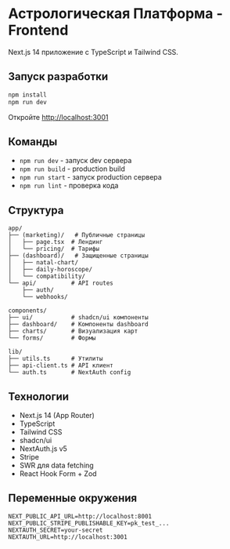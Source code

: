 # Астрологическая Платформа - Frontend

Next.js 14 приложение с TypeScript и Tailwind CSS.

## Запуск разработки

```bash
npm install
npm run dev
```

Откройте [http://localhost:3001](http://localhost:3001)

## Команды

- `npm run dev` - запуск dev сервера
- `npm run build` - production build
- `npm run start` - запуск production сервера
- `npm run lint` - проверка кода

## Структура

```
app/
├── (marketing)/   # Публичные страницы
│   ├── page.tsx  # Лендинг
│   └── pricing/  # Тарифы
├── (dashboard)/   # Защищенные страницы
│   ├── natal-chart/
│   ├── daily-horoscope/
│   └── compatibility/
└── api/          # API routes
    ├── auth/
    └── webhooks/

components/
├── ui/           # shadcn/ui компоненты
├── dashboard/    # Компоненты dashboard
├── charts/       # Визуализация карт
└── forms/        # Формы

lib/
├── utils.ts      # Утилиты
├── api-client.ts # API клиент
└── auth.ts       # NextAuth config
```

## Технологии

- Next.js 14 (App Router)
- TypeScript
- Tailwind CSS
- shadcn/ui
- NextAuth.js v5
- Stripe
- SWR для data fetching
- React Hook Form + Zod

## Переменные окружения

```env
NEXT_PUBLIC_API_URL=http://localhost:8001
NEXT_PUBLIC_STRIPE_PUBLISHABLE_KEY=pk_test_...
NEXTAUTH_SECRET=your-secret
NEXTAUTH_URL=http://localhost:3001
```
